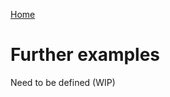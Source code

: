[Home](https://github.com/alexanderVu/distributed-config)    

# Further examples

Need to be defined (WIP)

